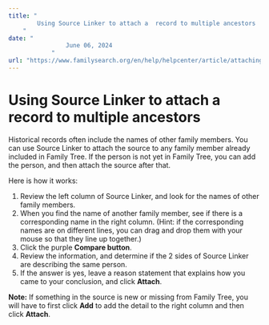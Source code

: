 ```yaml
---
title: "
        Using Source Linker to attach a  record to multiple ancestors
    "
date: "
                June 06, 2024
            "
url: "https://www.familysearch.org/en/help/helpcenter/article/attaching-a-source-to-multiple-people-in-family-tree"
---
```


# Using Source Linker to attach a record to multiple ancestors



Historical records often include the names of other family members. You can use Source Linker to attach the source to any family member already included in Family Tree. If the person is not yet in Family Tree, you can add the person, and then attach the source after that.

Here is how it works:

1. Review the left column of Source Linker, and look for the names of other family members.
2. When you find the name of another family member, see if there is a corresponding name in the right column. (Hint: if the corresponding names are on different lines, you can drag and drop them with your mouse so that they line up together.)
3. Click the purple **Compare button**.
4. Review the information, and determine if the 2 sides of Source Linker are describing the same person.
5. If the answer is yes, leave a reason statement that explains how you came to your conclusion, and click **Attach**.

**Note:** If something in the source is new or missing from Family Tree, you will have to first click **Add** to add the detail to the right column and then click **Attach**.